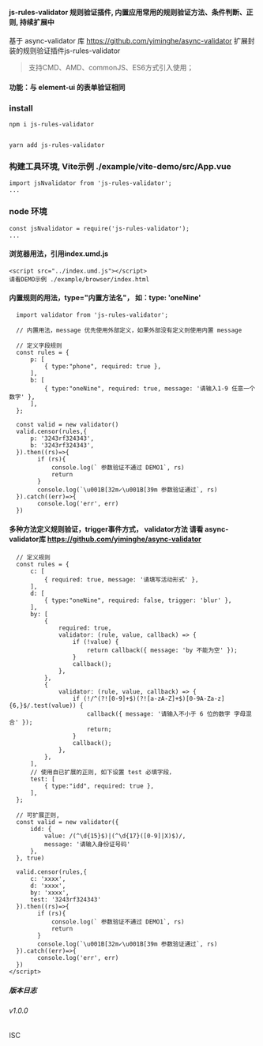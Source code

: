 #### js-rules-validator 规则验证插件, 内置应用常用的规则验证方法、条件判断、正则, 持续扩展中

基于 async-validator 库 https://github.com/yiminghe/async-validator
扩展封装的规则验证插件js-rules-validator

>
>
> 支持CMD、AMD、commonJS、ES6方式引入使用；
>
>
#### 功能：与 element-ui 的表单验证相同


<!--
简单、易用、可扩展的 js-rules-validator 参数验证插件, 与element-ui 的表单验证相同
-->

### install
```
npm i js-rules-validator


yarn add js-rules-validator

```

### 构建工具环境, Vite示例 ./example/vite-demo/src/App.vue
```
import jsNvalidator from 'js-rules-validator';
...
```

### node 环境
```
const jsNvalidator = require('js-rules-validator');
...
```

#### 浏览器用法，引用index.umd.js
```
<script src="../index.umd.js"></script>
请看DEMO示例 ./example/browser/index.html

```

#### 内置规则的用法，type="内置方法名"， 如：type: 'oneNine'
```
  import validator from 'js-rules-validator';

  // 内置用法，message 优先使用外部定义，如果外部没有定义则使用内置 message

  // 定义字段规则
  const rules = {
      p: [
          { type:"phone", required: true },
      ],
      b: [
          { type:"oneNine", required: true, message: '请输入1-9 任意一个数字' },
      ],
  };

  const valid = new validator()
  valid.censor(rules,{
      p: '3243rf324343',
      b: '3243rf324343',
  }).then((rs)=>{
        if (rs){
            console.log(` 参数验证不通过 DEMO1`, rs)
            return
        }
        console.log(`\u001B[32m✓\u001B[39m 参数验证通过`, rs)
  }).catch((err)=>{
        console.log('err', err)
  })
```

#### 多种方法定义规则验证，trigger事件方式， validator方法 请看 async-validator库 https://github.com/yiminghe/async-validator
```
  // 定义规则
  const rules = {
      c: [
          { required: true, message: '请填写活动形式' },
      ],
      d: [
          { type:"oneNine", required: false, trigger: 'blur' },
      ],
      by: [
          { 
              required: true,
              validator: (rule, value, callback) => {
                  if (!value) {
                      return callback({ message: 'by 不能为空' });
                  }
                  callback();
              }, 
          },
          {
              validator: (rule, value, callback) => {
                  if (!/^(?![0-9]+$)(?![a-zA-Z]+$)[0-9A-Za-z]{6,}$/.test(value)) {
                      callback({ message: '请输入不小于 6 位的数字 字母混合' });
                      return;
                  }
                  callback();
              },
          },
      ],
      // 使用自已扩展的正则, 如下设置 test 必填字段，
      test: [
          { type:"idd", required: true },
      ],
  };

  // 可扩展正则, 
  const valid = new validator({
      idd: {
          value: /(^\d{15}$)|(^\d{17}([0-9]|X)$)/,
          message: '请输入身份证号码'
      },
  }, true)

  valid.censor(rules,{
      c: 'xxxx',
      d: 'xxxx',
      by: 'xxxx',
      test: '3243rf324343'
  }).then((rs)=>{
        if (rs){
            console.log(` 参数验证不通过 DEMO1`, rs)
            return
        }
        console.log(`\u001B[32m✓\u001B[39m 参数验证通过`, rs)
  }).catch((err)=>{
        console.log('err', err)
  })
</script>
```


##### 版本日志
###### v1.0.0

ISC
